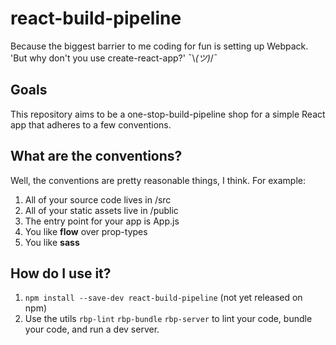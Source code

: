 # react-build-pipeline
Because the biggest barrier to me coding for fun is setting up Webpack. 
'But why don't you use create-react-app?' ¯\\_(ツ)_/¯

## Goals
This repository aims to be a one-stop-build-pipeline shop for a simple React app that adheres to a few conventions.

## What are the conventions?
Well, the conventions are pretty reasonable things, I think. For example:

1. All of your source code lives in /src
2. All of your static assets live in /public
3. The entry point for your app is App.js
4. You like **flow** over prop-types
5. You like **sass**

## How do I use it?
1. ```npm install --save-dev react-build-pipeline``` (not yet released on npm)
2. Use the utils ```rbp-lint``` ```rbp-bundle``` ```rbp-server``` to lint your code, bundle your code, and run a dev server.
